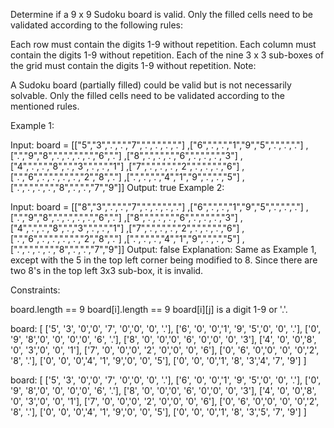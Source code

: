 Determine if a 9 x 9 Sudoku board is valid. Only the filled cells need to be validated according to the following rules:

Each row must contain the digits 1-9 without repetition.
Each column must contain the digits 1-9 without repetition.
Each of the nine 3 x 3 sub-boxes of the grid must contain the digits 1-9 without repetition.
Note:

A Sudoku board (partially filled) could be valid but is not necessarily solvable.
Only the filled cells need to be validated according to the mentioned rules.
 

Example 1:


Input: board = 
[["5","3",".",".","7",".",".",".","."]
,["6",".",".","1","9","5",".",".","."]
,[".","9","8",".",".",".",".","6","."]
,["8",".",".",".","6",".",".",".","3"]
,["4",".",".","8",".","3",".",".","1"]
,["7",".",".",".","2",".",".",".","6"]
,[".","6",".",".",".",".","2","8","."]
,[".",".",".","4","1","9",".",".","5"]
,[".",".",".",".","8",".",".","7","9"]]
Output: true
Example 2:

Input: board = 
[["8","3",".",".","7",".",".",".","."]
,["6",".",".","1","9","5",".",".","."]
,[".","9","8",".",".",".",".","6","."]
,["8",".",".",".","6",".",".",".","3"]
,["4",".",".","8",".","3",".",".","1"]
,["7",".",".",".","2",".",".",".","6"]
,[".","6",".",".",".",".","2","8","."]
,[".",".",".","4","1","9",".",".","5"]
,[".",".",".",".","8",".",".","7","9"]]
Output: false
Explanation: Same as Example 1, except with the 5 in the top left corner being modified to 8. Since there are two 8's in the top left 3x3 sub-box, it is invalid.
 

Constraints:

board.length == 9
board[i].length == 9
board[i][j] is a digit 1-9 or '.'.




board: [
  ['5', '3', '0','0', '7', '0','0', '0', '.'],
  ['6', '0', '0','1', '9', '5','0', '0', '.'],
  ['0', '9', '8','0', '0', '0','0', '6', '.'],
  ['8', '0', '0','0', '6', '0','0', '0', '3'],
  ['4', '0', '0','8', '0', '3','0', '0', '1'],
  ['7', '0', '0','0', '2', '0','0', '0', '6'],
  ['0', '6', '0','0', '0', '0','2', '8', '.'],
  ['0', '0', '0','4', '1', '9','0', '0', '5'],
  ['0', '0', '0','1', '8', '3','4', '7', '9']
]


board: [
  ['5', '3', '0','0', '7', '0','0', '0', '.'],
  ['6', '0', '0','1', '9', '5','0', '0', '.'],
  ['0', '9', '8','0', '0', '0','0', '6', '.'],
  ['8', '0', '0','0', '6', '0','0', '0', '3'],
  ['4', '0', '0','8', '0', '3','0', '0', '1'],
  ['7', '0', '0','0', '2', '0','0', '0', '6'],
  ['0', '6', '0','0', '0', '0','2', '8', '.'],
  ['0', '0', '0','4', '1', '9','0', '0', '5'],
  ['0', '0', '0','1', '8', '3','5', '7', '9']
]
  